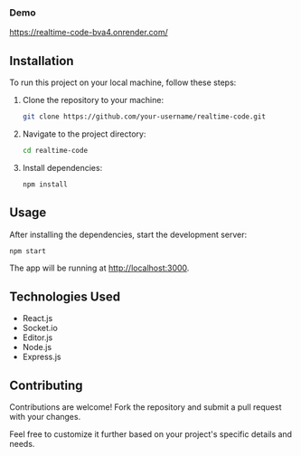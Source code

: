 ### Demo
https://realtime-code-bva4.onrender.com/

## Installation

To run this project on your local machine, follow these steps:

1. Clone the repository to your machine:

   ```bash
   git clone https://github.com/your-username/realtime-code.git
   ```

2. Navigate to the project directory:

   ```bash
   cd realtime-code
   ```

3. Install dependencies:

   ```bash
   npm install
   ```

## Usage

After installing the dependencies, start the development server:

```bash
npm start
```

The app will be running at [http://localhost:3000](http://localhost:3000).

## Technologies Used

- React.js
- Socket.io
- Editor.js
- Node.js 
- Express.js

## Contributing

Contributions are welcome! Fork the repository and submit a pull request with your changes.

Feel free to customize it further based on your project's specific details and needs.
